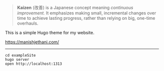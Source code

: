 > **Kaizen** (改善) is a Japanese concept meaning _continuous improvement._ It emphasizes making small, incremental changes over time to achieve lasting progress, rather than relying on big, one-time overhauls.

This is a simple Hugo theme for my website.

https://manishjethani.com/

---

```
cd exampleSite
hugo server
open http://localhost:1313
```
